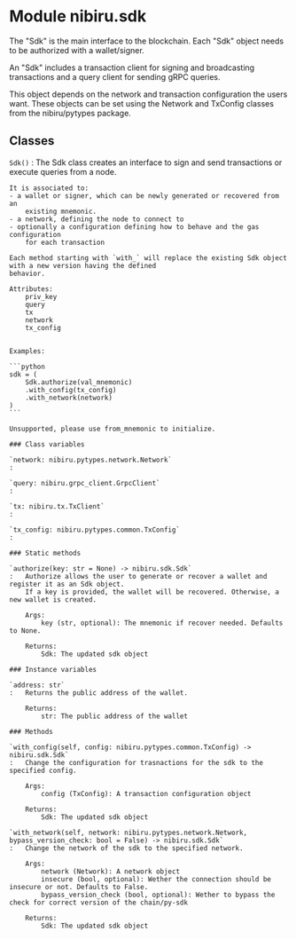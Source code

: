 Module nibiru.sdk
=================
The "Sdk" is the main interface to the blockchain. Each "Sdk" object needs to be
authorized with a wallet/signer.

An "Sdk" includes a transaction client for signing and broadcasting transactions
and a query client for sending gRPC queries.

This object depends on the network and transaction configuration the users want.
These objects can be set using the Network and TxConfig classes from the
nibiru/pytypes package.

Classes
-------

`Sdk()`
:   The Sdk class creates an interface to sign and send transactions or execute
    queries from a node.

    It is associated to:
    - a wallet or signer, which can be newly generated or recovered from an
        existing mnemonic.
    - a network, defining the node to connect to
    - optionally a configuration defining how to behave and the gas configuration
        for each transaction

    Each method starting with `with_` will replace the existing Sdk object with a new version having the defined
    behavior.

    Attributes:
        priv_key
        query
        tx
        network
        tx_config


    Examples:

    ```python
    sdk = (
        Sdk.authorize(val_mnemonic)
        .with_config(tx_config)
        .with_network(network)
    )
    ```

    Unsupported, please use from_mnemonic to initialize.

    ### Class variables

    `network: nibiru.pytypes.network.Network`
    :

    `query: nibiru.grpc_client.GrpcClient`
    :

    `tx: nibiru.tx.TxClient`
    :

    `tx_config: nibiru.pytypes.common.TxConfig`
    :

    ### Static methods

    `authorize(key: str = None) ‑> nibiru.sdk.Sdk`
    :   Authorize allows the user to generate or recover a wallet and register it as an Sdk object.
        If a key is provided, the wallet will be recovered. Otherwise, a new wallet is created.

        Args:
            key (str, optional): The mnemonic if recover needed. Defaults to None.

        Returns:
            Sdk: The updated sdk object

    ### Instance variables

    `address: str`
    :   Returns the public address of the wallet.

        Returns:
            str: The public address of the wallet

    ### Methods

    `with_config(self, config: nibiru.pytypes.common.TxConfig) ‑> nibiru.sdk.Sdk`
    :   Change the configuration for trasnactions for the sdk to the specified config.

        Args:
            config (TxConfig): A transaction configuration object

        Returns:
            Sdk: The updated sdk object

    `with_network(self, network: nibiru.pytypes.network.Network, bypass_version_check: bool = False) ‑> nibiru.sdk.Sdk`
    :   Change the network of the sdk to the specified network.

        Args:
            network (Network): A network object
            insecure (bool, optional): Wether the connection should be insecure or not. Defaults to False.
            bypass_version_check (bool, optional): Wether to bypass the check for correct version of the chain/py-sdk

        Returns:
            Sdk: The updated sdk object
